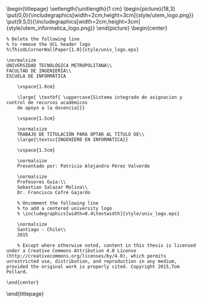 <!--
This is the Latex-heavy title page.
People outside UCL may want to remove the header logo
and add the centred logo
-->

\begin{titlepage}
  \setlength{\unitlength}{1 cm}
  \begin{picture}(18,3)
    \put(0,0){\includegraphics[width=2cm,height=3cm]{style/utem_logo.png}}
    \put(9.5,0){\includegraphics[width=2cm,height=3cm]{style/utem_informatica_logo.png}}
  \end{picture}
    \begin{center}

    % Delete the following line
    % to remove the UCL header logo
    %\ThisULCornerWallPaper{1.0}{style/univ_logo.eps}

    \normalsize
    UNIVERSIDAD TECNOLÓGICA METROPOLITANA\\
    FACULTAD DE INGENIERÍA\\
    ESCUELA DE INFORMÁTICA

        \vspace{1.0cm}

        \large{ \textbf{ \uppercase{Sistema integrado de asignacion y control de recursos académicos
        de apoyo a la docencia}}}

        \vspace{1.5cm}

        \normalsize
        TRABAJO DE TITULACIÓN PARA OPTAR AL TÍTULO DE\\
        \large{\textsc{INGENIERO EN INFORMÁTICA}}

        \vspace{1.5cm}

        \normalsize
        Presentado por: Patricio Alejandro Pérez Valverde

        \normalsize
        Profesores Guía:\\
        Sebastian Salazar Molina\\
        Dr. Francisco Cofré Gajardo

        % Uncomment the following line
        % to add a centered university logo
        % \includegraphics[width=0.4\textwidth]{style/univ_logo.eps}

        \normalsize
        Santiago - Chile\\
        2015

        % Except where otherwise noted, content in this thesis is licensed under a Creative Commons Attribution 4.0 License (http://creativecommons.org/licenses/by/4.0), which permits unrestricted use, distribution, and reproduction in any medium, provided the original work is properly cited. Copyright 2015,Tom Pollard.

    \end{center}
\end{titlepage}
